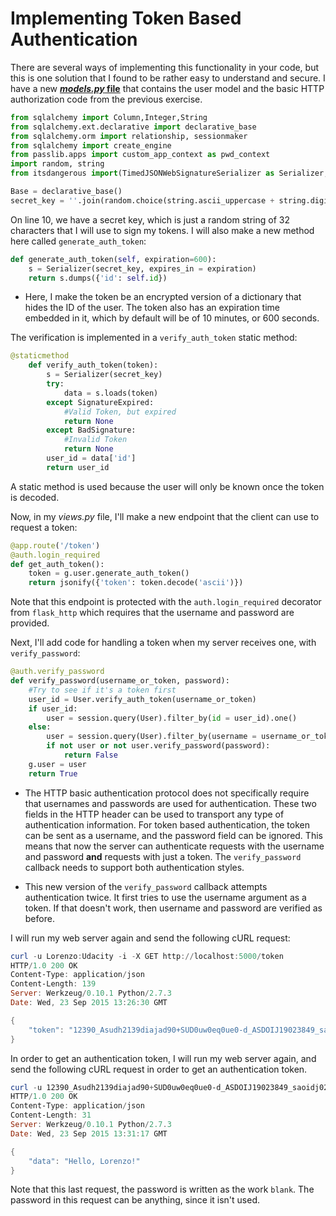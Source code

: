 # Implementing Token Based Authentication

There are several ways of implementing this functionality in your code, but this is one solution that I found to be rather easy to understand and secure. I have a new **[*models.py* file](https://github.com/udacity/APIs/tree/master/Lesson_4/07_Implementing%20Token-Based%20Authentication%20in%20Flask)** that contains the user model and the basic HTTP authorization code from the previous exercise.

```python
from sqlalchemy import Column,Integer,String
from sqlalchemy.ext.declarative import declarative_base
from sqlalchemy.orm import relationship, sessionmaker
from sqlalchemy import create_engine
from passlib.apps import custom_app_context as pwd_context
import random, string
from itsdangerous import(TimedJSONWebSignatureSerializer as Serializer, BadSignature, SignatureExpired)

Base = declarative_base()
secret_key = ''.join(random.choice(string.ascii_uppercase + string.digits) for x in xrange(32))
```

On line 10, we have a secret key, which is just a random string of 32 characters that I will use to sign my tokens. I will also make a new method here called `generate_auth_token`:

```python
def generate_auth_token(self, expiration=600):
    s = Serializer(secret_key, expires_in = expiration)
    return s.dumps({'id': self.id})
```
* Here, I make the token be an encrypted version of a dictionary that hides the ID of the user. The token also has an expiration time embedded in it, which by default will be of 10 minutes, or 600 seconds.

The verification is implemented in a `verify_auth_token` static method:

```python
@staticmethod
    def verify_auth_token(token):
    	s = Serializer(secret_key)
    	try:
    		data = s.loads(token)
    	except SignatureExpired:
    		#Valid Token, but expired
    		return None
    	except BadSignature:
    		#Invalid Token
    		return None
    	user_id = data['id']
    	return user_id
```
A static method is used because the user will only be known once the token is decoded.

Now, in my *views.py* file, I'll make a new endpoint that the client can use to request a token:

```python
@app.route('/token')
@auth.login_required
def get_auth_token():
    token = g.user.generate_auth_token()
    return jsonify({'token': token.decode('ascii')})
```

Note that this endpoint is protected with the `auth.login_required` decorator from `flask_http` which requires that the username and password are provided.

Next, I'll add code for handling a token when my server receives one, with `verify_password`:
```python
@auth.verify_password
def verify_password(username_or_token, password):
    #Try to see if it's a token first
    user_id = User.verify_auth_token(username_or_token)
    if user_id:
        user = session.query(User).filter_by(id = user_id).one()
    else:
        user = session.query(User).filter_by(username = username_or_token).first()
        if not user or not user.verify_password(password):
            return False
    g.user = user
    return True
```
* The HTTP basic authentication protocol does not specifically require that usernames and passwords are used for authentication. These two fields in the HTTP header can be used to transport any type of authentication information. For token based authentication, the token can be sent as a username, and the password field can be ignored. This means that now the server can authenticate requests with the username and password **and** requests with just a token. The `verify_password` callback needs to support both authentication styles.

* This  new version of the `verify_password` callback attempts authentication twice. It first tries to use the username argument as a token. If that doesn't work, then username and password are verified as before.

I will run my web server again and send the following cURL request:

```powershell
curl -u Lorenzo:Udacity -i -X GET http://localhost:5000/token
HTTP/1.0 200 OK
Content-Type: application/json
Content-Length: 139
Server: Werkzeug/0.10.1 Python/2.7.3
Date: Wed, 23 Sep 2015 13:26:30 GMT

{
    "token": "12390_Asudh2139diajad90+SUD0uw0eq0ue0-d_ASDOIJ19023849_saoidj0293409kds.0291390234dKA_jdqs93490d"
}
```

In order to get an authentication token, I will run my web server again, and send the following cURL request in order to get an authentication token.

```powershell
curl -u 12390_Asudh2139diajad90+SUD0uw0eq0ue0-d_ASDOIJ19023849_saoidj0293409kds.0291390234dKA_jdqs93490d:blank -i -X GET http://localhost:5000/protected-resource
HTTP/1.0 200 OK
Content-Type: application/json
Content-Length: 31
Server: Werkzeug/0.10.1 Python/2.7.3
Date: Wed, 23 Sep 2015 13:31:17 GMT

{
    "data": "Hello, Lorenzo!"
}
```

Note that this last request, the password is written as the work `blank`. The password in this request can be anything, since it isn't used.
